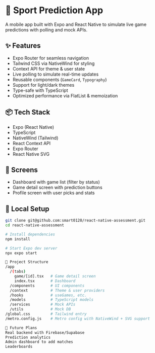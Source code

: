 # 🏈 Sport Prediction App

A mobile app built with Expo and React Native to simulate live game predictions with polling and mock APIs.

## ✨ Features

- Expo Router for seamless navigation
- Tailwind CSS via NativeWind for styling
- Context API for theme & user state
- Live polling to simulate real-time updates
- Reusable components (`GameCard`, `Typography`)
- Support for light/dark themes
- Type-safe with TypeScript
- Optimized performance via FlatList & memoization

## 📦 Tech Stack

- Expo (React Native)
- TypeScript
- NativeWind (Tailwind)
- React Context API
- Expo Router
- React Native SVG

## 📱 Screens

- Dashboard with game list (filter by status)
- Game detail screen with prediction buttons
- Profile screen with user picks and stats

## 🧪 Local Setup

```bash
git clone git@github.com:smart0120/react-native-assessment.git
cd react-native-assessment

# Install dependencies
npm install

# Start Expo dev server
npx expo start

📂 Project Structure
/app
  /(tabs)
    game/[id].tsx   # Game detail screen
    index.tsx       # Dashboard
  /components       # UI components
  /context          # Theme & user providers
  /hooks            # useGames, etc.
  /models           # TypeScript models
  /services         # Mock APIs
  /utils            # Mock DB
/global.css         # Tailwind entry
/metro.config.js    # Metro config with NativeWind + SVG support

🔮 Future Plans
Real backend with Firebase/Supabase
Prediction analytics
Admin dashboard to add matches
Leaderboards
```
